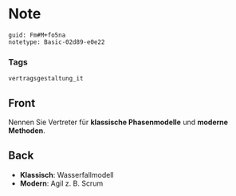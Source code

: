 # Note
```
guid: Fm#M+fo5na
notetype: Basic-02d89-e0e22
```

### Tags
```
vertragsgestaltung_it
```

## Front
Nennen Sie Vertreter für <b>klassische Phasenmodelle</b> und <b>moderne Methoden</b>.

## Back
<ul><li><b>Klassisch</b>: Wasserfallmodell</li><li><b>Modern</b>: Agil z. B. Scrum</li></ul>
